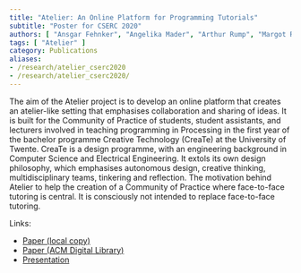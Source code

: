 ```yaml
---
title: "Atelier: An Online Platform for Programming Tutorials"
subtitle: "Poster for CSERC 2020"
authors: [ "Ansgar Fehnker", "Angelika Mader", "Arthur Rump", "Margot Rutgers", "Lotte Steenmeijer", "Chris Witteveen" ]
tags: [ "Atelier" ]
category: Publications
aliases:
- /research/atelier_cserc2020
- /research/atelier_cserc2020/
---
```


The aim of the Atelier project is to develop an online platform that creates an atelier-like setting that emphasises collaboration and sharing of ideas. It is built for the Community of Practice of students, student assistants, and lecturers involved in teaching programming in Processing in the first year of the bachelor programme Creative Technology (CreaTe) at the University of Twente. CreaTe is a design programme, with an engineering background in Computer Science and Electrical Engineering. It extols its own design philosophy, which emphasises autonomous design, creative thinking, multidisciplinary teams, tinkering and reflection. The motivation behind Atelier to help the creation of a Community of Practice where face-to-face tutoring is central. It is consciously not intended to replace face-to-face tutoring.

Links:

- [Paper (local copy)]({attach}poster.pdf)
- [Paper (ACM Digital Library)](https://doi.org/10.1145/3442481.3442511)
- [Presentation](https://www.youtube.com/watch?v=YY5uVYpuasw)
